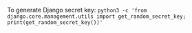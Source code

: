 To generate Django secret key:
`python3 -c 'from django.core.management.utils import get_random_secret_key; print(get_random_secret_key())'`
